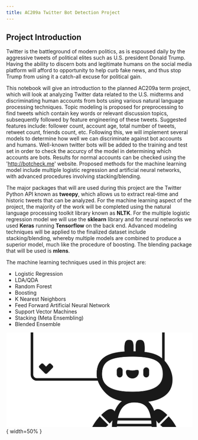 ```yaml
---
title: AC209a Twitter Bot Detection Project
---
```


## Project Introduction

Twitter is the battleground of modern politics, as is espoused daily by the aggressive tweets of political elites such as U.S. president Donald Trump. Having the ability to discern bots and legitimate humans on the social media platform will afford to opportunity to help curb fake news, and thus stop Trump from using it a catch-all excuse for political gain.

This notebook will give an introduction to the planned AC209a term project, which will look at analyzing Twitter data related to the U.S. midterms and discriminating human accounts from bots using various natural language processing techniques. Topic modeling is proposed for preprocessing to find tweets which contain key words or relevant discussion topics, subsequently followed by feature engineering of these tweets. Suggested features include: follower count, account age, total number of tweets, retweet count, friends count, etc. Following this, we will implement several models to determine how well we can discriminate against bot accounts and humans. Well-known twitter bots will be added to the training and test set in order to check the accurcy of the model in determining which accounts are bots. Results for normal accounts can be checked using the 'http://botcheck.me' website. Proposed methods for the machine learning model include multiple logistic regression and artificial neural networks, with advanced procedures involving stacking/blending.

The major packages that will are used during this project are the Twitter Python API known as **tweepy**, which allows us to extract real-time and historic tweets that can be analyzed. For the machine learning aspect of the project, the majority of the work will be completed using the natural language processing toolkit library known as **NLTK**. For the multiple logistic regression model we will use the **sklearn** library and for neural networks we used **Keras** running **Tensorflow** on the back end. Advanced modeling techniques will be applied to the finalized dataset include stacking/blending, whereby multiple models are combined to produce a superior model, much like the procedure of boosting. The blending package that will be used is **mlens**.

The machine learning techniques used in this project are:

- Logistic Regression
- LDA/QDA
- Random Forest
- Boosting
- K Nearest Neighbors
- Feed Forward Artificial Neural Network
- Support Vector Machines
- Stacking (Meta Ensembling)
- Blended Ensemble

![screenshot](/img/bot.jpg){ width=50% }
